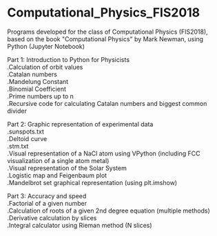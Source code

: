# Computational_Physics_FIS2018
Programs developed for the class of Computational Physics (FIS2018), based on the book "Computational Physics" by Mark Newman, using Python (Jupyter Notebook)

Part 1: Introduction to Python for Physicists \
  .Calculation of orbit values \
  .Catalan numbers \
  .Mandelung Constant \
  .Binomial Coefficient \
  .Prime numbers up to n \
  .Recursive code for calculating Catalan numbers and biggest common divider 

Part 2: Graphic representation of experimental data \
  .sunspots.txt \
  .Deltoid curve \
  .stm.txt \
  .Visual representation of a NaCl atom using VPython (including FCC visualization of a single atom metal) \
  .Visual representation of the Solar System \
  .Logistic map and Feigenbaum plot \
  .Mandelbrot set graphical representation (using plt.imshow) 
  
Part 3: Accuracy and speed \
  .Factorial of a given number \
  .Calculation of roots of a given 2nd degree equation (multiple methods) \
  .Derivative calculation by slices \
  .Integral calculator using Rieman method (N slices)
